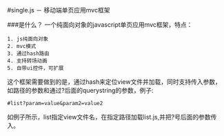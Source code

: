 #single.js － 移动端单页应用mvc框架

###是什么？
一个纯面向对象的javascript单页应用mvc框架，特点：
	
	1. js纯面向对象
	2. mvc模式
	3. 通过hash路由
	4. 支持转场动画
	5. 自带ui控件，可扩展

这个框架需要做到的是，通过hash来定位view文件并加载，同时支持传入参数，如路径的参数和通过?后面的querystring的参数，例子:
	
	#list?param=value&param2=value2

如例子所示，list指定view文件名，在指定路径加载list.js,并把?号后面的参数传入。